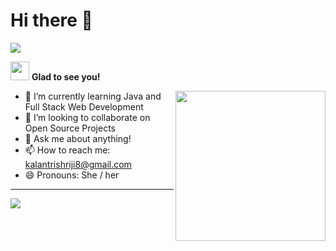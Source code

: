 # Hi there 👋

![](https://komarev.com/ghpvc/?username=shrikanta8)

<img src="https://user-images.githubusercontent.com/42779746/144641650-66286e23-31a7-4047-938d-4735f8be9ecd.gif" width="30" height="30" /> **Glad to see you!** 

<img align="right" width="240" height="240" src="https://user-images.githubusercontent.com/42779746/144643562-2d1a59e5-cdaa-42c0-b01a-1ec9122e35c6.gif">

- 🌱 I’m currently learning Java and Full Stack Web Development
- 👯 I’m looking to collaborate on Open Source Projects
- 💬 Ask me about anything!
- 📫 How to reach me: kalantrishriji8@gmail.com
- 😄 Pronouns: She / her

---
<!--  gmail icons-->
<!-- [<img height="32" width="32" src="https://cdn.jsdelivr.net/npm/simple-icons@v6/icons/gmail.svg" />](kalantrishriji8@gmail.com)
[<img height="32" width="32" src="https://unpkg.com/simple-icons@v6/icons/gmail.svg" />](kalantrishriji8@gmail.com) -->

<!--  languages status -->
<!-- [![Top Langs](https://github-readme-stats.vercel.app/api/top-langs/?username=shrikanta8)](https://github.com/anuraghazra/github-readme-stats) -->


<!-- <p align ="center"> -->
  <img src="https://github-readme-stats.vercel.app/api?username=shrikanta8&hide=stars&show_icons=true&theme=aura" />
<!--   <img width="48%" src="https://github-readme-stats.vercel.app/api?username=shrikanta8&hide=stars&show_icons=true&theme=aura" /> -->
<!-- </p> -->




<!--
**shrikanta8/shrikanta8** is a ✨ _special_ ✨ repository because its `README.md` (this file) appears on your GitHub profile.

Here are some ideas to get you started:

- 🔭 I’m currently working on ...
- D🌱 I’m currently learning ...

-🤔 I’m looking for help with ... finding projects to contribute to! 
- D💬 Ask me about ...
- D📫 How to reach me: ...
- D😄 Pronouns: ...
- ⚡ Fun fact: ...
-->
